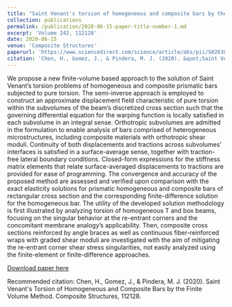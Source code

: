 ```yaml
---
title: "Saint Venant's torsion of homogeneous and composite bars by the finite volume method"
collection: publications
permalink: /publication/2020-06-15-paper-title-number-1.md
excerpt: 'Volume 242, 112128'
date: 2020-06-15
venue: 'Composite Structures'
paperurl: 'https://www.sciencedirect.com/science/article/abs/pii/S026382231933689X'
citation: 'Chen, H., Gomez, J., & Pindera, M. J. (2020). &quot;Saint Venant's Torsion of Homogeneous .&quot; <i>Journal 1</i>. 1(1).'
---
```

We propose a new finite-volume based approach to the solution of Saint Venant’s torsion problems of homogeneous and composite prismatic bars subjected to pure torsion. The semi-inverse approach is employed to construct an approximate displacement field characteristic of pure torsion within the subvolumes of the beam’s discretized cross section such that the governing differential equation for the warping function is locally satisfied in each subvolume in an integral sense. Orthotropic subvolumes are admitted in the formulation to enable analysis of bars comprised of heterogeneous microstructures, including composite materials with orthotropic shear moduli. Continuity of both displacements and tractions across subvolumes’ interfaces is satisfied in a surface-average sense, together with traction-free lateral boundary conditions. Closed-form expressions for the stiffness matrix elements that relate surface-averaged displacements to tractions are provided for ease of programming. The convergence and accuracy of the proposed method are assessed and verified upon comparison with the exact elasticity solutions for prismatic homogeneous and composite bars of rectangular cross section and the corresponding finite-difference solution for the homogeneous bar. The utility of the developed solution methodology is first illustrated by analyzing torsion of homogeneous T and box beams, focusing on the singular behavior at the re-entrant corners and the concomitant membrane analogy’s applicability. Then, composite cross sections reinforced by angle braces as well as continuous fiber-reinforced wraps with graded shear moduli are investigated with the aim of mitigating the re-entrant corner shear stress singularities, not easily analyzed using the finite-element or finite-difference approaches.

[Download paper here](https://doi.org/10.1016/j.compstruct.2020.112128)

Recommended citation: Chen, H., Gomez, J., & Pindera, M. J. (2020). Saint Venant's Torsion of Homogeneous and Composite Bars by the Finite Volume Method. Composite Structures, 112128.
